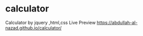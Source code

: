 # calculator
Calculator by jquery ,html,css
Live Preview
https://abdullah-al-nazad.github.io/calculator/
